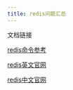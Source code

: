 ```yaml
---
title: redis问题汇总
---
```


文档链接

[redis命令参考](http://doc.redisfans.com/)

[redis英文官网](https://redis.io/)

[redis中文官网](http://www.redis.cn/)
